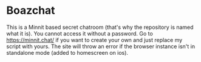 # Boazchat
This is a Minnit based secret chatroom (that's why the repository is named what it is). You cannot access it without a password. Go to https://minnit.chat/ if you want to create your own and just replace my script with yours. The site will throw an error if the browser instance isn't in standalone mode (added to homescreen on ios).

